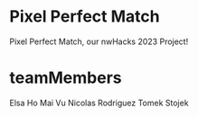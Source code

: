 # Pixel Perfect Match
Pixel Perfect Match, our nwHacks 2023 Project!

# teamMembers
Elsa Ho
Mai Vu
Nicolas Rodriguez
Tomek Stojek
